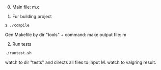 0. Main file: m.c

1. Fur building project

```bash
$ ./compile
```

Gen Makefile by dir "tools" + command: make
output file: m

2. Run tests

```bash
./runtest.sh
```

watch to dir "tests" and directs all files to input M.
watch to valgring result.

